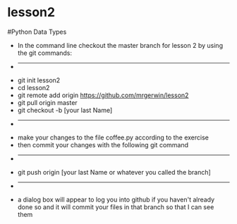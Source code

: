 # lesson2
#Python Data Types

* In the command line checkout the master branch for lesson 2 by using the git commands:
* ________________________________________________
*   git init lesson2
*   cd lesson2
*   git remote add origin https://github.com/mrgerwin/lesson2
*   git pull origin master
*   git checkout -b [your last Name]
* ________________________________________________
* make your changes to the file coffee.py according to the exercise
* then commit your changes with the following git command
* ________________________________________________
*   git push origin [your last Name or whatever you called the branch]
* ________________________________________________
* a dialog box will appear to log you into github if you haven't already done so and it will commit your files in that branch so that I can see them
